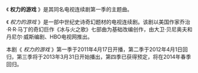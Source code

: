 

《 **权力的游戏** 》是其同名电视连续剧第一季的主题曲。

《 _权力的游戏_
》是一部中世纪史诗奇幻题材的电视连续剧。该剧以美国作家乔治·R·R·马丁的奇幻巨作《冰与火之歌》七部曲为基础改编创作，由大卫·贝尼奥夫和丹尼尔·威斯编剧、HBO电视网推出。

本剧《 _权力的游戏_
》第一季于2011年4月17日开播，第二季于2012年4月1日回归，第三季将于2013年3月31日开始播出，第四季已获得预定，将在2014年春季回归。

